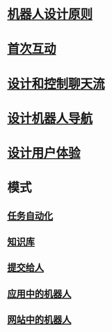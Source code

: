 # [机器人设计原则](../bot-service-design-principles.md)
# [首次互动](../bot-service-design-first-interaction.md)
# [设计和控制聊天流](../bot-service-design-conversation-flow.md)
# [设计机器人导航](../bot-service-design-navigation.md)
# [设计用户体验](../bot-service-design-user-experience.md)
# 模式
## [任务自动化](../bot-service-design-pattern-task-automation.md)
## [知识库](../bot-service-design-pattern-knowledge-base.md)
## [提交给人](../bot-service-design-pattern-handoff-human.md)
## [应用中的机器人](../bot-service-design-pattern-embed-app.md)
## [网站中的机器人](../bot-service-design-pattern-embed-web-site.md)
